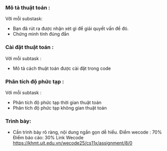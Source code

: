 ### Mô tả thuật toán :
Vỡi mỗi substask:
* Bạn đã rút ra được nhận xét gì để giải quyết vấn đề đó.
* Chứng minh tính đúng đắn 
### Cài đặt thuật toán : 
Với mỗi subtask :
* Mô tả cách thuật toán được cài đặt trong code
### Phân tích độ phức tạp : 
Với mỗi subtask : 
* Phân tích độ phức tạp thời gian thuật toán
* Phân tích độ phức tạp không gian thuật toán
### Trình bày: 
* Cần trình bày rõ ràng, nội dung ngắn gọn dễ hiểu. 
Điểm wecode : 70%
Điểm báo cáo: 30%
Link Wecode
https://khmt.uit.edu.vn/wecode25/cs11x/assignment/8/0
